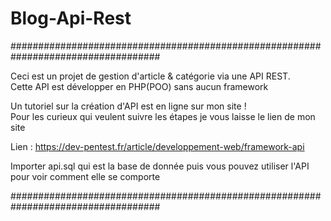 # Blog-Api-Rest

###################################################################################

Ceci est un projet de gestion d'article & catégorie via une API REST. <br>
Cette API est développer en PHP(POO) sans aucun framework<br>

Un tutoriel sur la création d'API est en ligne sur mon site ! <br>
Pour les curieux qui veulent suivre les étapes je vous laisse le lien de mon site<br>

Lien : https://dev-pentest.fr/article/developpement-web/framework-api <br>

Importer api.sql qui est la base de donnée puis vous pouvez utiliser l'API pour voir comment elle se comporte

###################################################################################
